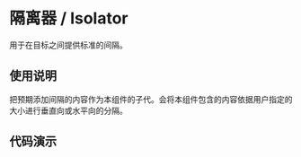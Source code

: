 <main>

# 隔离器 / Isolator

用于在目标之间提供标准的间隔。

## 使用说明

<desc>把预期添加间隔的内容作为本组件的子代。会将本组件包含的内容依据用户指定的大小进行垂直向或水平向的分隔。</desc>

## 代码演示

</main>
